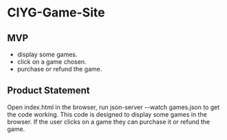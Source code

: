 # CIYG-Game-Site

## MVP

* display some games. 
* click on a game chosen.
* purchase or refund the game.
## Product Statement
Open index.html in the browser, run json-server --watch games.json to get
the code working.
This code is designed to display some games in the browser. If the user clicks on a game they can purchase it or refund the game.
